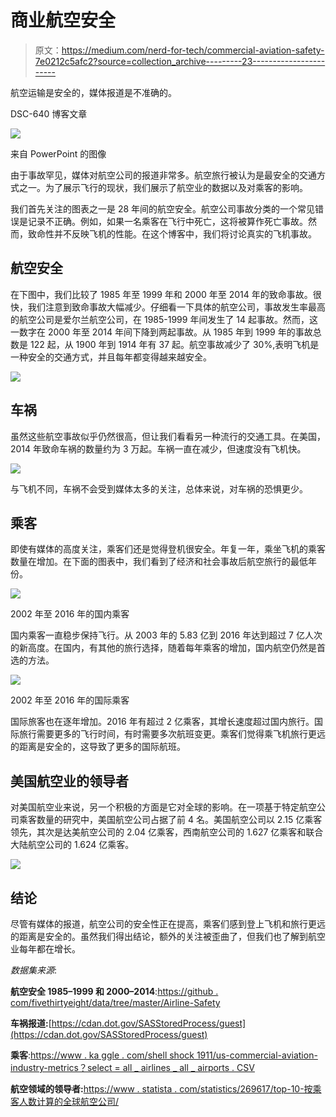 # 商业航空安全

> 原文：<https://medium.com/nerd-for-tech/commercial-aviation-safety-7e0212c5afc2?source=collection_archive---------23----------------------->

航空运输是安全的，媒体报道是不准确的。

DSC-640 博客文章

![](img/6d3b0b7b5e5ce636558e66bf2a1c12e7.png)

来自 PowerPoint 的图像

由于事故罕见，媒体对航空公司的报道非常多。航空旅行被认为是最安全的交通方式之一。为了展示飞行的现状，我们展示了航空业的数据以及对乘客的影响。

我们首先关注的图表之一是 28 年间的航空安全。航空公司事故分类的一个常见错误是记录不正确。例如，如果一名乘客在飞行中死亡，这将被算作死亡事故。然而，致命性并不反映飞机的性能。在这个博客中，我们将讨论真实的飞机事故。

## **航空安全**

在下图中，我们比较了 1985 年至 1999 年和 2000 年至 2014 年的致命事故。很快，我们注意到致命事故大幅减少。仔细看一下具体的航空公司，事故发生率最高的航空公司是爱尔兰航空公司，在 1985-1999 年间发生了 14 起事故。然而，这一数字在 2000 年至 2014 年间下降到两起事故。从 1985 年到 1999 年的事故总数是 122 起，从 1900 年到 1914 年有 37 起。航空事故减少了 30%,表明飞机是一种安全的交通方式，并且每年都变得越来越安全。

![](img/aef359f902e8e9d1083718ced99022bd.png)

## **车祸**

虽然这些航空事故似乎仍然很高，但让我们看看另一种流行的交通工具。在美国，2014 年致命车祸的数量约为 3 万起。车祸一直在减少，但速度没有飞机快。

![](img/7d218f6fd20527f842328538044696c9.png)

与飞机不同，车祸不会受到媒体太多的关注，总体来说，对车祸的恐惧更少。

## 乘客

即使有媒体的高度关注，乘客们还是觉得登机很安全。年复一年，乘坐飞机的乘客数量在增加。在下面的图表中，我们看到了经济和社会事故后航空旅行的最低年份。

![](img/222c2af74bdb0a33533141f8f7043983.png)

2002 年至 2016 年的国内乘客

国内乘客一直稳步保持飞行。从 2003 年的 5.83 亿到 2016 年达到超过 7 亿人次的新高度。在国内，有其他的旅行选择，随着每年乘客的增加，国内航空仍然是首选的方法。

![](img/0a24a1133adac3fa8630ee56674c8682.png)

2002 年至 2016 年的国际乘客

国际旅客也在逐年增加。2016 年有超过 2 亿乘客，其增长速度超过国内旅行。国际旅行需要更多的飞行时间，有时需要多次航班变更。乘客们觉得乘飞机旅行更远的距离是安全的，这导致了更多的国际航班。

## 美国航空业的领导者

对美国航空业来说，另一个积极的方面是它对全球的影响。在一项基于特定航空公司乘客数量的研究中，美国航空公司占据了前 4 名。美国航空公司以 2.15 亿乘客领先，其次是达美航空公司的 2.04 亿乘客，西南航空公司的 1.627 亿乘客和联合大陆航空公司的 1.624 亿乘客。

![](img/d0e1ae48181fa42b40302391b301ea03.png)

## 结论

尽管有媒体的报道，航空公司的安全性正在提高，乘客们感到登上飞机和旅行更远的距离是安全的。虽然我们得出结论，额外的关注被歪曲了，但我们也了解到航空业每年都在增长。

*数据集来源*:

**航空安全 1985–1999 和 2000–2014**:[https://github . com/fivethirtyeight/data/tree/master/Airline-Safety](https://github.com/fivethirtyeight/data/tree/master/airline-safety)

**车祸报道:**[https://cdan.dot.gov/SASStoredProcess/guest](https://cdan.dot.gov/SASStoredProcess/guest)

**乘客**:[https://www . ka ggle . com/shell shock 1911/us-commercial-aviation-industry-metrics？select = all _ airlines _ all _ airports . CSV](https://www.kaggle.com/shellshock1911/us-commercial-aviation-industry-metrics?select=all_airlines_all_airports.csv)

**航空领域的领导者:**[https://www . statista . com/statistics/269617/top-10-按乘客人数计算的全球航空公司/](https://www.statista.com/statistics/269617/top-10-airlines-worldwide-by-number-of-passengers/)